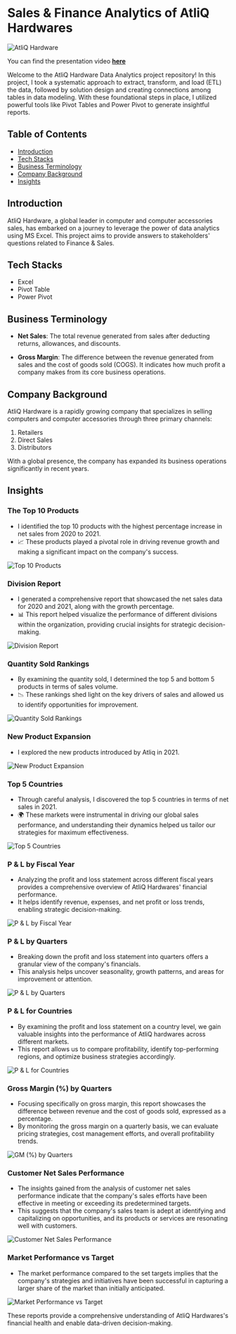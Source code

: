 # Sales & Finance Analytics of AtliQ Hardwares

![AtliQ Hardware](images/thu.png)

You can find the presentation video [**here**](https://youtu.be/-C8B6O8dZq8)

Welcome to the AtliQ Hardware Data Analytics project repository! In this project, I took a systematic approach to extract, transform, and load (ETL) the data, followed by solution design and creating connections among tables in data modeling. With these foundational steps in place, I utilized powerful tools like Pivot Tables and Power Pivot to generate insightful reports.

## Table of Contents

- [Introduction](#introduction)
- [Tech Stacks](#tech-stacks)
- [Business Terminology](#business-terminology)
- [Company Background](#company-background)
- [Insights](#insights)


## Introduction

AtliQ Hardware, a global leader in computer and computer accessories sales, has embarked on a journey to leverage the power of data analytics using MS Excel. This project aims to provide answers to stakeholders' questions related to Finance & Sales.

## Tech Stacks

- Excel
- Pivot Table
- Power Pivot

## Business Terminology

- **Net Sales**: The total revenue generated from sales after deducting returns, allowances, and discounts.

- **Gross Margin**: The difference between the revenue generated from sales and the cost of goods sold (COGS). It indicates how much profit a company makes from its core business operations.

## Company Background

AtliQ Hardware is a rapidly growing company that specializes in selling computers and computer accessories through three primary channels:

1. Retailers
2. Direct Sales
3. Distributors

With a global presence, the company has expanded its business operations significantly in recent years.


## Insights

### The Top 10 Products
- I identified the top 10 products with the highest percentage increase in net sales from 2020 to 2021.
- 📈 These products played a pivotal role in driving revenue growth and making a significant impact on the company's success.

![Top 10 Products](images/top10prod.png)

### Division Report
- I generated a comprehensive report that showcased the net sales data for 2020 and 2021, along with the growth percentage.
- 📊 This report helped visualize the performance of different divisions within the organization, providing crucial insights for strategic decision-making.

![Division Report](images/division.png)

### Quantity Sold Rankings
- By examining the quantity sold, I determined the top 5 and bottom 5 products in terms of sales volume.
- 📉 These rankings shed light on the key drivers of sales and allowed us to identify opportunities for improvement.
  
![Quantity Sold Rankings](images/qtysold.png)

### New Product Expansion
- I explored the new products introduced by Atliq in 2021.
  
![New Product Expansion](images/newprod.png)

### Top 5 Countries
- Through careful analysis, I discovered the top 5 countries in terms of net sales in 2021.
- 🌍 These markets were instrumental in driving our global sales performance, and understanding their dynamics helped us tailor our strategies for maximum effectiveness.
  
![Top 5 Countries](images/top5co.png)

### P & L by Fiscal Year
- Analyzing the profit and loss statement across different fiscal years provides a comprehensive overview of AtliQ Hardwares' financial performance.
- It helps identify revenue, expenses, and net profit or loss trends, enabling strategic decision-making.
  
![P & L by Fiscal Year](images/pnlfy.png)

### P & L by Quarters
- Breaking down the profit and loss statement into quarters offers a granular view of the company's financials.
- This analysis helps uncover seasonality, growth patterns, and areas for improvement or attention.
  
![P & L by Quarters](images/pnlq.png)

### P & L for Countries
- By examining the profit and loss statement on a country level, we gain valuable insights into the performance of AtliQ hardwares across different markets.
- This report allows us to compare profitability, identify top-performing regions, and optimize business strategies accordingly.
  
![P & L for Countries](images/pnlco.png)

### Gross Margin (%) by Quarters
- Focusing specifically on gross margin, this report showcases the difference between revenue and the cost of goods sold, expressed as a percentage.
- By monitoring the gross margin on a quarterly basis, we can evaluate pricing strategies, cost management efforts, and overall profitability trends.
  
![GM (%) by Quarters](images/gmpct.png)

### Customer Net Sales Performance
- The insights gained from the analysis of customer net sales performance indicate that the company's sales efforts have been effective in meeting or exceeding its predetermined targets.
- This suggests that the company's sales team is adept at identifying and capitalizing on opportunities, and its products or services are resonating well with customers.
  
![Customer Net Sales Performance](images/customerns.png)

### Market Performance vs Target
- The market performance compared to the set targets implies that the company's strategies and initiatives have been successful in capturing a larger share of the market than initially anticipated.
  
![Market Performance vs Target](images/marper.png)


These reports provide a comprehensive understanding of AtliQ Hardwares's financial health and enable data-driven decision-making.






